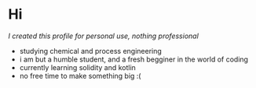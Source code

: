 # Hi

*I created this profile for personal use, nothing professional*
- studying chemical and process engineering
- i am but a humble student, and a fresh begginer in the world of coding
- currently learning solidity and kotlin
- no free time to make something big :(


